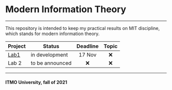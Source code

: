 # Modern Information Theory
---
This repository is intended to keep my practical results on MIT discipline, which stands for modern information theory.

| Project                    | Status         | Deadline | Topic |
|----------------------------|----------------|:--------:|:-----:|
|  [Lab1](Lab1_compressor/)  | in development |  17 Nov  |  :x:  |
|  Lab 2                     | to be announced|   :x:    |  :x:  |


---
#### ITMO University, fall of 2021
